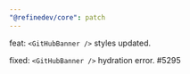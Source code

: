 ```yaml
---
"@refinedev/core": patch
---
```


feat: `<GitHubBanner />` styles updated.

fixed: `<GitHubBanner />` hydration error. #5295
